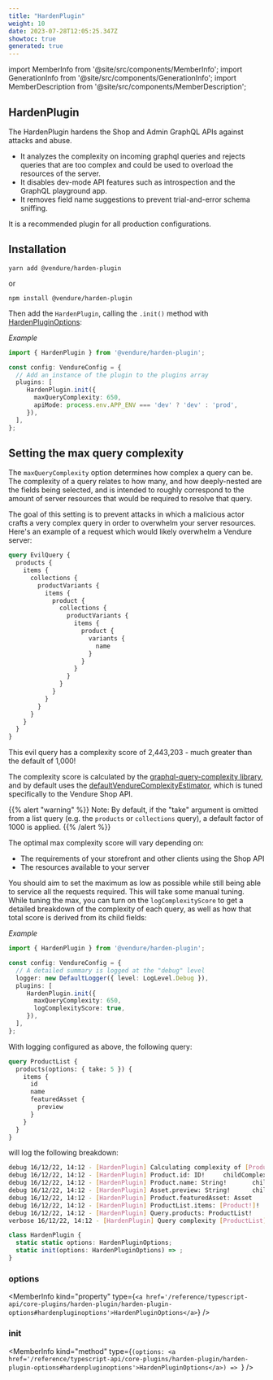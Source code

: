 ```yaml
---
title: "HardenPlugin"
weight: 10
date: 2023-07-28T12:05:25.347Z
showtoc: true
generated: true
---
```

<!-- This file was generated from the Vendure source. Do not modify. Instead, re-run the "docs:build" script -->
import MemberInfo from '@site/src/components/MemberInfo';
import GenerationInfo from '@site/src/components/GenerationInfo';
import MemberDescription from '@site/src/components/MemberDescription';


## HardenPlugin

<GenerationInfo sourceFile="packages/harden-plugin/src/harden.plugin.ts" sourceLine="146" packageName="@vendure/harden-plugin" />

The HardenPlugin hardens the Shop and Admin GraphQL APIs against attacks and abuse.

- It analyzes the complexity on incoming graphql queries and rejects queries that are too complex and
  could be used to overload the resources of the server.
- It disables dev-mode API features such as introspection and the GraphQL playground app.
- It removes field name suggestions to prevent trial-and-error schema sniffing.

It is a recommended plugin for all production configurations.

## Installation

`yarn add @vendure/harden-plugin`

or

`npm install @vendure/harden-plugin`

Then add the `HardenPlugin`, calling the `.init()` method with <a href='/reference/typescript-api/core-plugins/harden-plugin/harden-plugin-options#hardenpluginoptions'>HardenPluginOptions</a>:

*Example*

```ts
import { HardenPlugin } from '@vendure/harden-plugin';

const config: VendureConfig = {
  // Add an instance of the plugin to the plugins array
  plugins: [
     HardenPlugin.init({
       maxQueryComplexity: 650,
       apiMode: process.env.APP_ENV === 'dev' ? 'dev' : 'prod',
     }),
  ],
};
```

## Setting the max query complexity

The `maxQueryComplexity` option determines how complex a query can be. The complexity of a query relates to how many, and how
deeply-nested are the fields being selected, and is intended to roughly correspond to the amount of server resources that would
be required to resolve that query.

The goal of this setting is to prevent attacks in which a malicious actor crafts a very complex query in order to overwhelm your
server resources. Here's an example of a request which would likely overwhelm a Vendure server:

```GraphQL
query EvilQuery {
  products {
    items {
      collections {
        productVariants {
          items {
            product {
              collections {
                productVariants {
                  items {
                    product {
                      variants {
                        name
                      }
                    }
                  }
                }
              }
            }
          }
        }
      }
    }
  }
}
```

This evil query has a complexity score of 2,443,203 - much greater than the default of 1,000!

The complexity score is calculated by the [graphql-query-complexity library](https://www.npmjs.com/package/graphql-query-complexity),
and by default uses the <a href='/reference/typescript-api/core-plugins/harden-plugin/default-vendure-complexity-estimator#defaultvendurecomplexityestimator'>defaultVendureComplexityEstimator</a>, which is tuned specifically to the Vendure Shop API.

{{% alert "warning" %}}
Note: By default, if the "take" argument is omitted from a list query (e.g. the `products` or `collections` query), a default factor of 1000 is applied.
{{% /alert %}}

The optimal max complexity score will vary depending on:

- The requirements of your storefront and other clients using the Shop API
- The resources available to your server

You should aim to set the maximum as low as possible while still being able to service all the requests required.
This will take some manual tuning.
While tuning the max, you can turn on the `logComplexityScore` to get a detailed breakdown of the complexity of each query, as well as how
that total score is derived from its child fields:

*Example*

```ts
import { HardenPlugin } from '@vendure/harden-plugin';

const config: VendureConfig = {
  // A detailed summary is logged at the "debug" level
  logger: new DefaultLogger({ level: LogLevel.Debug }),
  plugins: [
     HardenPlugin.init({
       maxQueryComplexity: 650,
       logComplexityScore: true,
     }),
  ],
};
```

With logging configured as above, the following query:

```GraphQL
query ProductList {
  products(options: { take: 5 }) {
    items {
      id
      name
      featuredAsset {
        preview
      }
    }
  }
}
```
will log the following breakdown:

```sh
debug 16/12/22, 14:12 - [HardenPlugin] Calculating complexity of [ProductList]
debug 16/12/22, 14:12 - [HardenPlugin] Product.id: ID!     childComplexity: 0, score: 1
debug 16/12/22, 14:12 - [HardenPlugin] Product.name: String!       childComplexity: 0, score: 1
debug 16/12/22, 14:12 - [HardenPlugin] Asset.preview: String!      childComplexity: 0, score: 1
debug 16/12/22, 14:12 - [HardenPlugin] Product.featuredAsset: Asset        childComplexity: 1, score: 2
debug 16/12/22, 14:12 - [HardenPlugin] ProductList.items: [Product!]!      childComplexity: 4, score: 20
debug 16/12/22, 14:12 - [HardenPlugin] Query.products: ProductList!        childComplexity: 20, score: 35
verbose 16/12/22, 14:12 - [HardenPlugin] Query complexity [ProductList]: 35
```

```ts title="Signature"
class HardenPlugin {
  static static options: HardenPluginOptions;
  static init(options: HardenPluginOptions) => ;
}
```

<div className="members-wrapper">

### options

<MemberInfo kind="property" type={`<a href='/reference/typescript-api/core-plugins/harden-plugin/harden-plugin-options#hardenpluginoptions'>HardenPluginOptions</a>`}   />


### init

<MemberInfo kind="method" type={`(options: <a href='/reference/typescript-api/core-plugins/harden-plugin/harden-plugin-options#hardenpluginoptions'>HardenPluginOptions</a>) => `}   />




</div>
